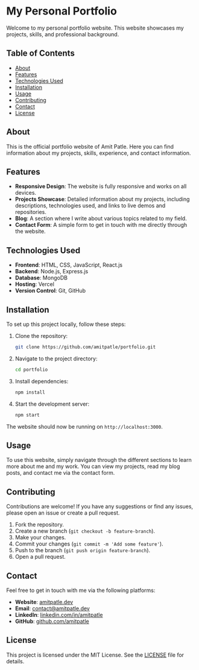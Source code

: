 
# My Personal Portfolio

Welcome to my personal portfolio website. This website showcases my projects, skills, and professional background.

## Table of Contents

- [About](#about)
- [Features](#features)
- [Technologies Used](#technologies-used)
- [Installation](#installation)
- [Usage](#usage)
- [Contributing](#contributing)
- [Contact](#contact)
- [License](#license)

## About

This is the official portfolio website of Amit Patle. Here you can find information about my projects, skills, experience, and contact information.

## Features

- **Responsive Design**: The website is fully responsive and works on all devices.
- **Projects Showcase**: Detailed information about my projects, including descriptions, technologies used, and links to live demos and repositories.
- **Blog**: A section where I write about various topics related to my field.
- **Contact Form**: A simple form to get in touch with me directly through the website.

## Technologies Used

- **Frontend**: HTML, CSS, JavaScript, React.js
- **Backend**: Node.js, Express.js
- **Database**: MongoDB
- **Hosting**: Vercel
- **Version Control**: Git, GitHub

## Installation

To set up this project locally, follow these steps:

1. Clone the repository:
   ```sh
   git clone https://github.com/amitpatle/portfolio.git
   ```

2. Navigate to the project directory:
   ```sh
   cd portfolio
   ```

3. Install dependencies:
   ```sh
   npm install
   ```

4. Start the development server:
   ```sh
   npm start
   ```

The website should now be running on `http://localhost:3000`.

## Usage

To use this website, simply navigate through the different sections to learn more about me and my work. You can view my projects, read my blog posts, and contact me via the contact form.

## Contributing

Contributions are welcome! If you have any suggestions or find any issues, please open an issue or create a pull request.

1. Fork the repository.
2. Create a new branch (`git checkout -b feature-branch`).
3. Make your changes.
4. Commit your changes (`git commit -m 'Add some feature'`).
5. Push to the branch (`git push origin feature-branch`).
6. Open a pull request.

## Contact

Feel free to get in touch with me via the following platforms:

- **Website**: [amitpatle.dev](https://amitpatle.dev)
- **Email**: [contact@amitpatle.dev](mailto:contact@amitpatle.dev)
- **LinkedIn**: [linkedin.com/in/amitpatle](https://linkedin.com/in/amitpatle)
- **GitHub**: [github.com/amitpatle](https://github.com/amitpatle)

## License

This project is licensed under the MIT License. See the [LICENSE](LICENSE) file for details.
